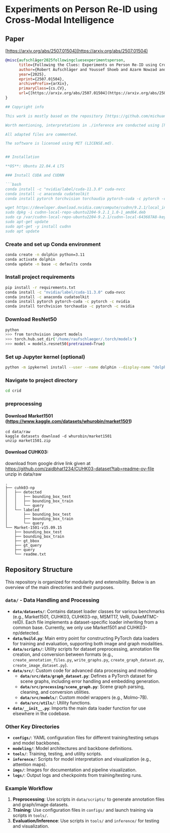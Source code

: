 # Experiments on Person Re-ID using Cross-Modal Intelligence

## Paper

[https://arxiv.org/abs/2507.01504](https://arxiv.org/abs/2507.01504)

```bibtex
@misc{aufschläger2025followingcluesexperimentsperson,
      title={Following the Clues: Experiments on Person Re-ID using Cross-Modal Intelligence}, 
      author={Robert Aufschläger and Youssef Shoeb and Azarm Nowzad and Michael Heigl and Fabian Bally and Martin Schramm},
      year={2025},
      eprint={2507.01504},
      archivePrefix={arXiv},
      primaryClass={cs.CV},
      url={[https://arxiv.org/abs/2507.01504](https://arxiv.org/abs/2507.01504)}, 
}

## Copyright info

This work is mostly based on the repository [https://github.com/michuanhaohao/reid-strong-baseline](https://github.com/michuanhaohao/reid-strong-baseline) (README: [Bag of Tricks and A Strong ReID Baseline](#bag-of-tricks-and-a-strong-reid-baseline), License: LICENCE (REID-STRONG-BASELINE) copy.md (MIT)). We are grateful using their work and aware to stand on the shoulders of giants.

Worth mentioning, interpretations in ./inference are conducted using [https://github.com/jordan7186/GAtt](https://github.com/jordan7186/GAtt).

All adapted files are commented.

The software is licensed using MIT (LICENSE.md).


## Installation

**OS**: Ubuntu 22.04.4 LTS

### Install CUDA and CUDNN

```bash
conda install -c "nvidia/label/cuda-11.3.0" cuda-nvcc
conda install -c anaconda cudatoolkit
conda install pytorch torchvision torchaudio pytorch-cuda -c pytorch -c nvidia

wget https://developer.download.nvidia.com/compute/cudnn/9.2.1/local_installers/cudnn-local-repo-ubuntu2204-9.2.1_1.0-1_amd64.deb
sudo dpkg -i cudnn-local-repo-ubuntu2204-9.2.1_1.0-1_amd64.deb
sudo cp /var/cudnn-local-repo-ubuntu2204-9.2.1/cudnn-local-643687A8-keyring.gpg /usr/share/keyrings/
sudo apt-get update
sudo apt-get -y install cudnn
sudo apt update
```

### Create and set up Conda environment

```bash
conda create -n dolphin python=3.11
conda activate dolphin
conda update -n base -c defaults conda
```

### Install project requirements

```bash
pip install -r requirements.txt
conda install -c "nvidia/label/cuda-11.3.0" cuda-nvcc
conda install -c anaconda cudatoolkit
conda install pytorch pytorch-cuda -c pytorch -c nvidia
conda install torchvision torchaudio -c pytorch -c nvidia
```

### Download ResNet50
```bash
python
>>> from torchvision import models
>>> torch.hub.set_dir('/home/raufschlaeger/.torch/models')
>>> model = models.resnet50(pretrained=True)
```

### Set up Jupyter kernel (optional)

```bash
python -m ipykernel install --user --name dolphin --display-name "dolphin"
```

### Navigate to project directory

```bash
cd crid
```

### preprocessing

#### Download Market1501 (https://www.kaggle.com/datasets/whurobin/market1501)
```
cd data/raw
kaggle datasets download -d whurobin/market1501
unzip market1501.zip
```

#### Download CUHK03:
download from google drive link given at https://github.com/zaidbhat1234/CUHK03-dataset?tab=readme-ov-file
unzip in data/raw

```
.
├── cuhk03-np
│   ├── detected
│   │   ├── bounding_box_test
│   │   ├── bounding_box_train
│   │   └── query
│   └── labeled
│       ├── bounding_box_test
│       ├── bounding_box_train
│       └── query
└── Market-1501-v15.09.15
    ├── bounding_box_test
    ├── bounding_box_train
    ├── gt_bbox
    ├── gt_query
    ├── query
    └── readme.txt
```

## Repository Structure

This repository is organized for modularity and extensibility. Below is an overview of the main directories and their purposes.

### `data/` - Data Handling and Processing

- **`data/datasets/`**: Contains dataset loader classes for various benchmarks (e.g., Market1501, CUHK03, CUHK03-np, MSMT17, VeRi, DukeMTMC-reID). Each file implements a dataset-specific loader inheriting from a common base. Currently, we only use Market1501 and CUHK03-np/detected.
- **`data/build.py`**: Main entry point for constructing PyTorch data loaders for training and evaluation, supporting both image and graph modalities.
- **`data/scripts/`**: Utility scripts for dataset preprocessing, annotation file creation, and conversion between formats (e.g., `create_annotation_files.py`,
`write_graphs.py`, `create_graph_dataset.py`, `create_image_dataset.py`).
- **`data/src/`**: Custom code for advanced data processing and modeling.
  - **`data/src/data/graph_dataset.py`**: Defines a PyTorch dataset for scene graphs, including error handling and embedding generation.
  - **`data/src/processing/scene_graph.py`**: Scene graph parsing, cleaning, and conversion utilities.
  - **`data/src/models/`**: Custom model wrappers (e.g., Molmo-7B).
  - **`data/src/utils/`**: Utility functions.
- **`data/__init__.py`**: Imports the main data loader function for use elsewhere in the codebase.

### Other Key Directories

- **`configs/`**: YAML configuration files for different training/testing setups and model backbones.
- **`modeling/`**: Model architectures and backbone definitions.
- **`tools/`**: Training, testing, and utility scripts.
- **`inference/`**: Scripts for model interpretation and visualization (e.g., attention maps).
- **`imgs/`**: Images for documentation and pipeline visualization.
- **`logs/`**: Output logs and checkpoints from training/testing runs.

### Example Workflow

1. **Preprocessing**: Use scripts in `data/scripts/` to generate annotation files and graph/image datasets.
2. **Training**: Use configuration files in `configs/` and launch training via scripts in `tools/`.
3. **Evaluation/Inference**: Use scripts in `tools/` and `inference/` for testing and visualization.
